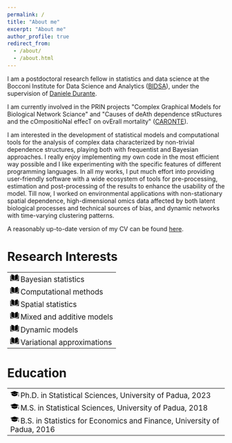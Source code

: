 ```yaml
---
permalink: /
title: "About me"
excerpt: "About me"
author_profile: true
redirect_from: 
  - /about/
  - /about.html
---
```


I am a postdoctoral research fellow in statistics and data science at the Bocconi Institute for Data Science and Analytics ([BIDSA](https://www.bidsa.unibocconi.eu/wps/wcm/connect/Site/Bidsa/Home)), under the supervision of [Daniele Durante](https://danieledurante.github.io/web/).

I am currently involved in the PRIN projects "Complex Graphical Models for Biological Network Sciance" and "Causes of deAth dependence stRuctures and the cOmpositioNal effecT on ovErall mortality" ([CARONTE](https://danieledurante.github.io/web/caronte.html)). 

I am interested in the development of statistical models and computational tools for the analysis of complex data characterized by non-trivial dependence structures, playing both with frequentist and Bayesian approaches.
I really enjoy implementing my own code in the most efficient way possible and I like experimenting with the specific features of different programming languages.
In all my works, I put much effort into providing user-friendly software with a wide ecosystem of tools for pre-processing, estimation and post-processing of the results to enhance the usability of the model.
Till now, I worked on environmental applications with non-stationary spatial dependence, high-dimensional omics data affected by both latent biological processes and technical sources of bias, and dynamic networks with time-varying clustering patterns.

A reasonably up-to-date version of my CV can be found [here](https://github.com/CristianCastiglione/cristiancastiglione.github.io/blob/master/files/cv_cristian_castiglione_2.pdf).

Research Interests
======

<table border="0">
  <tr><td><img src="../images/index2.png" width="20"> <font style="font-size:17px"> 
    Bayesian statistics 
  </font></td></tr>
  <tr><td><img src="../images/index2.png" width="20"> <font style="font-size:17px"> 
    Computational methods 
  </font></td></tr>
  <tr><td><img src="../images/index2.png" width="20"> <font style="font-size:17px"> 
    Spatial statistics 
  </font></td></tr>
  <tr><td><img src="../images/index2.png" width="20"> <font style="font-size:17px"> 
    Mixed and additive models 
  </font></td></tr>
  <tr><td><img src="../images/index2.png" width="20"> <font style="font-size:17px"> 
    Dynamic models 
  </font></td></tr>
  <tr><td><img src="../images/index2.png" width="20"> <font style="font-size:17px"> 
    Variational approximations 
  </font></td></tr>
</table>

Education 
======

<table border="0">
  <tr><td><img src="../images/49944.png" width="20"> <font style="font-size:17px"> 
      Ph.D. in Statistical Sciences, University of Padua, 2023 
    </font></td></tr>
  <tr><td><img src="../images/49944.png" width="20"> <font style="font-size:17px"> 
      M.S. in Statistical Sciences, University of Padua, 2018 
    </font></td></tr>
  <tr><td><img src="../images/49944.png" width="20"> <font style="font-size:17px"> 
      B.S. in Statistics for Economics and Finance, University of Padua, 2016 
    </font></td></tr>
</table>
